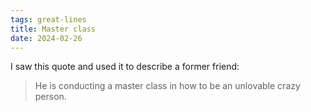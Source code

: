 ```yaml
---
tags: great-lines
title: Master class
date: 2024-02-26
---
```


I saw this quote and used it to describe a former friend:

> He is conducting a master class in how to be an unlovable crazy person.